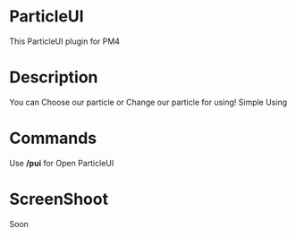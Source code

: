 # ParticleUI
This ParticleUI plugin for PM4

# Description
You can Choose our particle or Change our particle for using!
Simple Using 

# Commands
Use **/pui** for Open ParticleUI

# ScreenShoot
Soon

